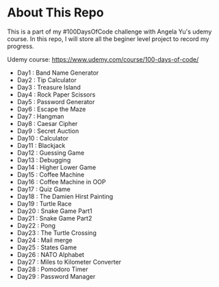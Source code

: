 # About This Repo

This is a part of my #100DaysOfCode challenge with Angela Yu's udemy course.
In this repo, I will store all the beginer level project to record my progress.

Udemy course: https://www.udemy.com/course/100-days-of-code/

- Day1 : Band Name Generator
- Day2 : Tip Calculator
- Day3 : Treasure Island
- Day4 : Rock Paper Scissors
- Day5 : Password Generator
- Day6 : Escape the Maze
- Day7 : Hangman
- Day8 : Caesar Cipher
- Day9 : Secret Auction
- Day10 : Calculator
- Day11 : Blackjack
- Day12 : Guessing Game
- Day13 : Debugging
- Day14 : Higher Lower Game
- Day15 : Coffee Machine
- Day16 : Coffee Machine in OOP
- Day17 : Quiz Game
- Day18 : The Damien Hirst Painting
- Day19 : Turtle Race
- Day20 : Snake Game Part1
- Day21 : Snake Game Part2
- Day22 : Pong
- Day23 : The Turtle Crossing
- Day24 : Mail merge
- Day25 : States Game
- Day26 : NATO Alphabet
- Day27 : Miles to Kilometer Converter
- Day28 : Pomodoro Timer
- Day29 : Password Manager



